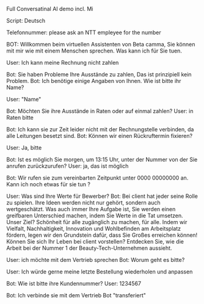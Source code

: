 Full Conversatinal AI demo incl. Mi

Script:
Deutsch

Telefonnummer: please ask an NTT empleyee for the number 

BOT: Willkommen beim virtuellen Assistenten von Beta camma, Sie können mit mir wie mit einem Menschen sprechen. Was kann ich für Sie tuen.

User: Ich kann meine Rechnung nicht zahlen

Bot: Sie haben Probleme Ihre Ausstände zu zahlen, Das ist prinzipiell kein Problem.
Bot: Ich benötige einige Angaben von Ihnen. Wie ist bitte ihr Name?

User: "Name"

Bot: Möchten Sie ihre Ausstände in Raten oder auf einmal zahlen?
User: in Raten bitte

Bot: Ich kann sie zur Zeit leider nicht mit der Rechnungstelle verbinden, da alle Leitungen besetzt sind.
Bot: Können wir einen Rückruftermin fixieren?

User: Ja, bitte

Bot: Ist es möglich Sie morgen, um 13:15 Uhr, unter der Nummer von der Sie anrufen zurückzurufen?
User: ja, das ist möglich

Bot: Wir rufen sie zum vereinbarten Zeitpunkt unter 0000 00000000 an.
Kann ich noch etwas für sie tun ?

User: Was sind Ihre Werte für Bewerber?
Bot: Bei client hat jeder seine Rolle zu spielen. Ihre Ideen werden nicht nur gehört, sondern auch wertgeschätzt.
Was auch immer Ihre Aufgabe ist, Sie werden einen greifbaren Unterschied machen, indem Sie Werte in die Tat umsetzen. Unser Ziel? Schönheit für alle zugänglich zu machen, für alle.
Indem wir Vielfalt, Nachhaltigkeit, Innovation und Wohlbefinden am Arbeitsplatz fördern, legen wir den Grundstein dafür, dass Sie Großes erreichen können!
Können Sie sich Ihr Leben bei client vorstellen? Entdecken Sie, wie die Arbeit bei der Nummer 1 der Beauty-Tech-Unternehmen aussieht.

User: ich möchte mit dem Vertrieb sprechen
Bot: Worum geht es bitte?

User: Ich würde gerne meine letzte Bestellung wiederholen und anpassen

Bot: Wie ist bitte ihre Kundennummer?
User: 1234567

Bot: Ich verbinde sie mit dem Vertrieb
Bot "transferiert"
